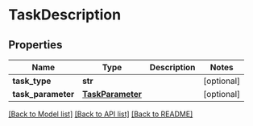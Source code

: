 # TaskDescription

## Properties
Name | Type | Description | Notes
------------ | ------------- | ------------- | -------------
**task_type** | **str** |  | [optional] 
**task_parameter** | [**TaskParameter**](TaskParameter.md) |  | [optional] 

[[Back to Model list]](../README.md#documentation-for-models) [[Back to API list]](../README.md#documentation-for-api-endpoints) [[Back to README]](../README.md)


